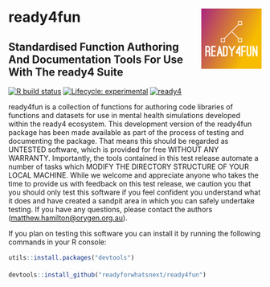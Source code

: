 # ready4fun <img src="man/figures/fav120.png" align="right" />

## Standardised Function Authoring And Documentation Tools For Use With The ready4 Suite

<!-- badges: start -->
[![R build status](https://github.com/readyforwhatsnext/ready4fun/workflows/R-CMD-check/badge.svg)](https://github.com/readyforwhatsnext/ready4fun/actions)
[![Lifecycle: experimental](https://img.shields.io/badge/lifecycle-experimental-orange.svg)](https://www.tidyverse.org/lifecycle/#experimental)
[![ready4](https://img.shields.io/badge/ready4-development-maroon?style=flat&labelColor=black&logo=data:image/png;base64,iVBORw0KGgoAAAANSUhEUgAAABAAAAAQCAYAAAAf8/9hAAABKUlEQVQ4jY2TvUrEQBSFD6uwINgqYmVhIaLvYKW1toKVf62Vuy+wlQgWNrY+gazoC2whyorOk8xkMuMkxbGYhEzCJNniMISZ891zL7mQApRfYPLsTym6pV5BNa2+IX9AtwvmA9DtFw9apCdgvgzmS6C+LwEzb84H1UXyGJc9rN7a0xIgQHMJZquguarHTW985TC+2wGzTVC9BAApwHRUN5sLXynbqEOkAPUonEEEYM6DtiKQTkBZuakQ0grQk7i5lNsC5XdXgjn4d9CSYAVMnhaZQQQSmhcaYghpmqMAfQe6bX+GEHvUMM9AewK6PVA/lIAPMB8WcYeg/GzfA3Nd/2vVFIScg9laEXcdTG99OzHZ4xhAgOoNTMegeu/Zxl/fpjkLW+hZ3z79A8ajgNdQqEYKAAAAAElFTkSuQmCC)](https://readyforwhatsnext.github.io/readyforwhatsnext/index.html)
<!-- badges: end -->

ready4fun is a collection of functions for
authoring code libraries of functions and datasets for use in mental
health simulations developed within the ready4 ecosystem.  This
development version of the ready4fun package has been made available
as part of the process of testing and documenting the package. That
means this should be regarded as UNTESTED software, which is provided
for free WITHOUT ANY WARRANTY. Importantly, the tools contained in
this test release automate a number of tasks which MODIFY THE
DIRECTORY STRUCTURE OF YOUR LOCAL MACHINE.  While we welcome and
appreciate anyone who takes the time to provide us with feedback on
this test release, we caution you that you should only test this
software if you feel confident you understand what it does and have
created a sandpit area in which you can safely undertake testing. If
you have any questions, please contact the authors
(matthew.hamilton@orygen.org.au).

If you plan on testing this software you can install it by running the following commands in your R console:

```r
utils::install.packages("devtools")

devtools::install_github("readyforwhatsnext/ready4fun")

```
